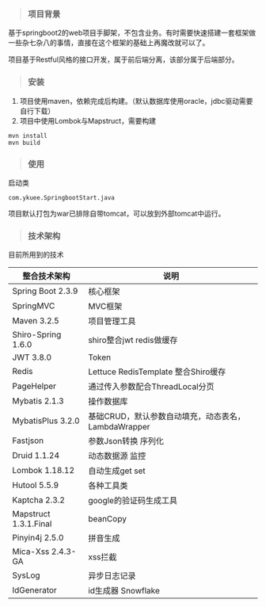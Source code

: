 > ### 项目背景

基于springboot2的web项目手脚架，不包含业务。有时需要快速搭建一套框架做一些杂七杂八的事情，直接在这个框架的基础上再魔改就可以了。

项目基于Restful风格的接口开发，属于前后端分离，该部分属于后端部分。

>### 安装

1. 项目使用maven，依赖完成后构建。（默认数据库使用oracle，jdbc驱动需要自行下载）
2. 项目中使用Lombok与Mapstruct，需要构建
```
mvn install
mvn build
```

>### 使用

启动类
```
com.ykuee.SpringbootStart.java
```
项目默认打包为war已排除自带tomcat，可以放到外部tomcat中运行。

>### 技术架构

目前所用到的技术

| 整合技术架构          | 说明                                                |
| --------------------- | --------------------------------------------------- |
| Spring Boot 2.3.9     | 核心框架                                            |
| SpringMVC             | MVC框架                                             |
| Maven 3.2.5           | 项目管理工具                                        |
| Shiro-Spring 1.6.0    | shiro整合jwt redis做缓存                            |
| JWT 3.8.0             | Token                                               |
| Redis                 | Lettuce RedisTemplate 整合Shiro缓存                 |
| PageHelper            | 通过传入参数配合ThreadLocal分页                     |
| Mybatis 2.1.3         | 操作数据库                                          |
| MybatisPlus 3.2.0     | 基础CRUD，默认参数自动填充，动态表名，LambdaWrapper |
| Fastjson              | 参数Json转换 序列化                                 |
| Druid 1.1.24          | 动态数据源 监控                                     |
| Lombok 1.18.12        | 自动生成get set                                     |
| Hutool 5.5.9          | 各种工具类                                          |
| Kaptcha 2.3.2         | google的验证码生成工具                              |
| Mapstruct 1.3.1.Final | beanCopy                                            |
| Pinyin4j 2.5.0        | 拼音生成                                            |
| Mica-Xss 2.4.3-GA     | xss拦截                                             |
| SysLog                | 异步日志记录                                        |
| IdGenerator           | id生成器 Snowflake                                  |

